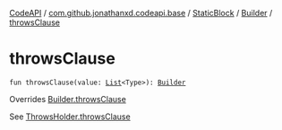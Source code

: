 [CodeAPI](../../../index.md) / [com.github.jonathanxd.codeapi.base](../../index.md) / [StaticBlock](../index.md) / [Builder](index.md) / [throwsClause](.)

# throwsClause

`fun throwsClause(value: `[`List`](https://kotlinlang.org/api/latest/jvm/stdlib/kotlin.collections/-list/index.html)`<Type>): `[`Builder`](index.md)

Overrides [Builder.throwsClause](../../-throws-holder/-builder/throws-clause.md)

See [ThrowsHolder.throwsClause](../../-throws-holder/throws-clause.md)

